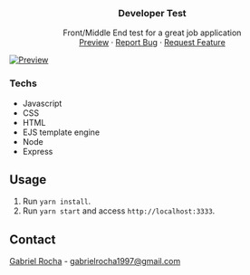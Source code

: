 <!-- PROJECT LOGO -->
<br />
<p align="center">

  <h3 align="center">Developer Test</h3>

  <p align="center">
    Front/Middle	End	test for a great job application
    <br />
    <a href="https://liveuniversity-test.herokuapp.com/">Preview</a>
    ·
    <a href="https://github.com/gab618/developer-test">Report Bug</a>
    ·
    <a href="https://github.com/gab618/developer-test">Request Feature</a>
  </p>
</p>


<!-- ABOUT THE PROJECT -->

[![Preview][product-gif]](https://bolaocblol.netlify.app/)

### Techs

* Javascript
* CSS
* HTML
* EJS template engine
* Node
* Express


## Usage

1. Run `yarn install`.<br />
2. Run `yarn start` and access `http://localhost:3333`.<br />


<!-- CONTACT -->
## Contact

[Gabriel Rocha](https://www.linkedin.com/in/grocha97/) - gabrielrocha1997@gmail.com

[product-gif]: https://media.giphy.com/media/J6Jdbs4O2LrwkuxrQ2/giphy.gif

